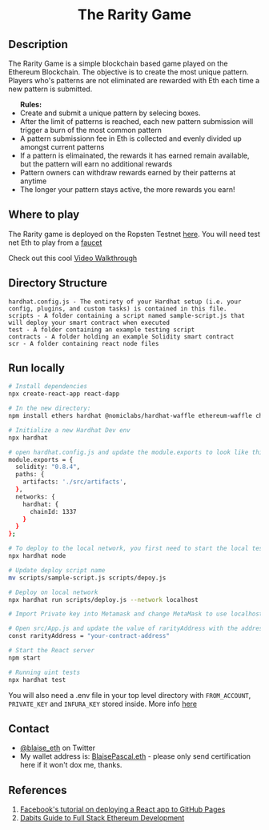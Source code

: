 <p align="center">
    <h1 align="center">The Rarity Game</h1>
</p>

## Description
The Rarity Game is a simple blockchain based game played on the Ethereum Blockchain. The objective is to create the most unique pattern. Players who's patterns are not eliminated are rewarded with Eth each time a new pattern is submitted.

  <ul>
    <b>Rules:</b>
    <li>Create and submit a unique pattern by selecing boxes.</li>
    <li>After the limit of patterns is reached, 
    each new pattern submission will trigger a burn of the most common pattern</li>
    <li>A pattern submissionn fee in Eth is collected and evenly divided up amongst current patterns</li>
    <li>If a pattern is elimainated, the rewards it has earned remain available, but the pattern will earn no additional rewards</li> 
    <li>Pattern owners can withdraw rewards earned by their patterns at anytime</li> 
    <li>The longer your pattern stays active, the more rewards you earn!</li> 
  </ul>

## Where to play
The Rarity game is deployed on the Ropsten Testnet [here](https://defigames.github.io/blockchain-developer-bootcamp-final-project/). You will need test net Eth to play from a [faucet](https://app.mycrypto.com/faucet)

Check out this cool [Video Walkthrough](https://www.loom.com/share/851c4b134ee841fc95f4d9f21467b374)

## Directory Structure
    hardhat.config.js - The entirety of your Hardhat setup (i.e. your config, plugins, and custom tasks) is contained in this file.
    scripts - A folder containing a script named sample-script.js that will deploy your smart contract when executed
    test - A folder containing an example testing script
    contracts - A folder holding an example Solidity smart contract
    scr - A folder containing react node files

## Run locally

```bash
# Install dependencies
npx create-react-app react-dapp

# In the new directory:
npm install ethers hardhat @nomiclabs/hardhat-waffle ethereum-waffle chai @nomiclabs/hardhat-ethers

# Initialize a new Hardhat Dev env
npx hardhat

# open hardhat.config.js and update the module.exports to look like this:
module.exports = {
  solidity: "0.8.4",
  paths: {
    artifacts: './src/artifacts',
  },
  networks: {
    hardhat: {
      chainId: 1337
    }
  }
};

# To deploy to the local network, you first need to start the local test node. To do so, open the CLI and run the following command:
npx hardhat node

# Update deploy script name
mv scripts/sample-script.js scripts/depoy.js

# Deploy on local network
npx hardhat run scripts/deploy.js --network localhost

# Import Private key into Metamask and change MetaMask to use localhost 8545

# Open src/App.js and update the value of rarityAddress with the address of your deployed smart contract
const rarityAddress = "your-contract-address"

# Start the React server
npm start

# Running uint tests
npx hardhat test
```
You will also need a .env file in your top level directory with `FROM_ACCOUNT`, `PRIVATE_KEY` and `INFURA_KEY` stored inside. More info [here](https://blog.infura.io/how-to-use-dotenv-to-enhance-basic-security-within-your-dapp/)

## Contact
* [@blaise_eth](https://twitter.com/blaise_eth) on Twitter
* My wallet address is: [BlaisePascal.eth](https://etherscan.io/address/0x3a5b9f815bf2fcb044225ce772ae1bc34a8cdac2) - please only send certification here if it won't dox me, thanks.

## References
1. [Facebook's tutorial on deploying a React app to GitHub Pages](https://facebook.github.io/create-react-app/docs/deployment#github-pages-https-pagesgithubcom)
2. [Dabits Guide to Full Stack Ethereum Development](https://dev.to/dabit3/the-complete-guide-to-full-stack-ethereum-development-3j13)